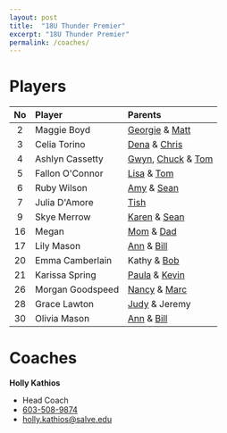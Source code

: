 ```yaml
---
layout: post
title:  "18U Thunder Premier"
excerpt: "18U Thunder Premier"
permalink: /coaches/
---
```

# Players

|No    | Player               | Parents          |
|:----:|:---------------------|:-----------------|
| 2    |Maggie Boyd           | [Georgie](mailto:georgie@arc2arc.com) & [Matt](mailto:matt@arc2arc.com)    |
| 3    |Celia Torino          | [Dena](mailto:denatorino@gmail.com) & [Chris](mailto:cjtori01@gmail.com)  |
| 4    |Ashlyn Cassetty       | [Gwyn](mailto:gcassetty@gmail.com), [Chuck](mailto:cmatthewssr@icloud.com) & [Tom](mailto:thomascassetty@gmail.com)     |
| 5    |Fallon O'Connor       | [Lisa](mailto:laoconnor04@hotmail.com) & [Tom](mailto:tfoconnor86@gmail.com)               |
| 6    |Ruby Wilson           | [Amy](mailto:amytwilson03@gmail.com) & [Sean](mailto:swilwil@yahoo.com)        |
| 7    |Julia D'Amore         | [Tish](mailto:tishd32@cox.net) |
| 9    |Skye Merrow           | [Karen](mailto:kmerrow@msn.com) & [Sean](mailto:seanmerrow@gmail.com)     |
| 16   |Megan                 | [Mom](mailto:mom) & [Dad](mailto:dad) |
| 17   |Lily Mason            | [Ann](mailto:annmason@trugreenmail.com) & [Bill](mailto:wcmjr@comcast.net)      |
| 20   |Emma Camberlain       | Kathy & [Bob](mailto:robert.camberlain@kodak.com)
| 21   |Karissa Spring        | [Paula](mailto:pspring28@yahoo.com) & [Kevin](mailto:kspring27@yahoo.com) |
| 26   |Morgan Goodspeed      | [Nancy](mailto:nancy.goodspeed@eversource.com) & [Marc](mailto:marcgoodspeed@comcast.net)     |
| 28   |Grace Lawton          | [Judy](mailto:jlsgoodtimes@gmail.com) & Jeremy   |
| 30   |Olivia Mason          | [Ann](mailto:annmason@trugreenmail.com) & [Bill](mailto:wcmjr@comcast.net)      |


# Coaches

**Holly Kathios**
* Head Coach
* [603-508-9874](tel:+1-603-508-9874)
* [holly.kathios@salve.edu](mailto:holly.kathios@salve.edu)



